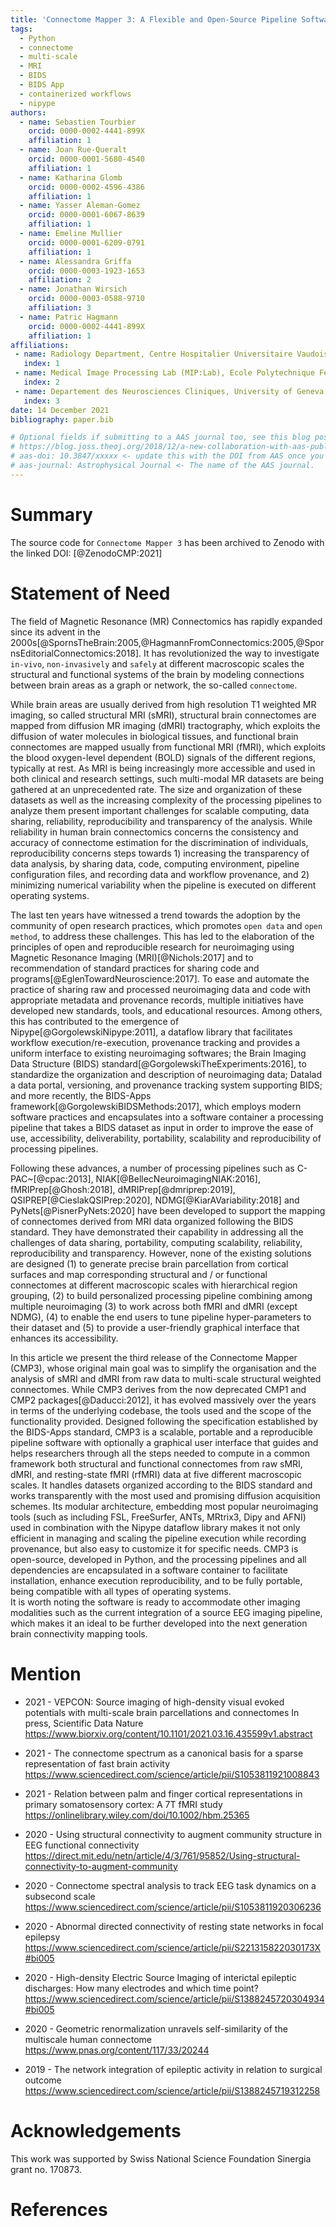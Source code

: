 ```yaml
---
title: 'Connectome Mapper 3: A Flexible and Open-Source Pipeline Software for Multiscale Multimodal Human Connectome Mapping'
tags:
  - Python
  - connectome
  - multi-scale
  - MRI
  - BIDS
  - BIDS App
  - containerized workflows
  - nipype
authors:
  - name: Sebastien Tourbier
    orcid: 0000-0002-4441-899X
    affiliation: 1
  - name: Joan Rue-Queralt
    orcid: 0000-0001-5680-4540
    affiliation: 1
  - name: Katharina Glomb
    orcid: 0000-0002-4596-4386
    affiliation: 1
  - name: Yasser Aleman-Gomez
    orcid: 0000-0001-6067-8639
    affiliation: 1
  - name: Emeline Mullier
    orcid: 0000-0001-6209-0791
    affiliation: 1
  - name: Alessandra Griffa
    orcid: 0000-0003-1923-1653
    affiliation: 2
  - name: Jonathan Wirsich
    orcid: 0000-0003-0588-9710
    affiliation: 3
  - name: Patric Hagmann
    orcid: 0000-0002-4441-899X
    affiliation: 1
affiliations:
 - name: Radiology Department, Centre Hospitalier Universitaire Vaudois and University of Lausanne (CHUV-UNIL), Switzerland
   index: 1
 - name: Medical Image Processing Lab (MIP:Lab), Ecole Polytechnique Federale de Lausanne (EPFL), Switzerland
   index: 2
 - name: Departement des Neurosciences Cliniques, University of Geneva, Switzerland
   index: 3
date: 14 December 2021
bibliography: paper.bib

# Optional fields if submitting to a AAS journal too, see this blog post:
# https://blog.joss.theoj.org/2018/12/a-new-collaboration-with-aas-publishing
# aas-doi: 10.3847/xxxxx <- update this with the DOI from AAS once you know it.
# aas-journal: Astrophysical Journal <- The name of the AAS journal.
---
```


# Summary

The source code for ``Connectome Mapper 3`` has been
archived to Zenodo with the linked DOI: [@ZenodoCMP:2021]

# Statement of Need

The field of Magnetic Resonance (MR) Connectomics has rapidly expanded since its advent 
  in the 2000s[@SpornsTheBrain:2005,@HagmannFromConnectomics:2005,@SpornsEditorialConnectomics:2018].
It has revolutionized the way to investigate ``in-vivo``, ``non-invasively`` and 
  ``safely`` at different macroscopic scales the structural and functional systems of the 
  brain by modeling connections between brain areas as a graph or network, the so-called
  ``connectome``.

While brain areas are usually derived from high resolution T1 weighted  MR imaging, so called
  structural MRI (sMRI), structural brain connectomes are mapped from diffusion MR imaging (dMRI)
  tractography, which exploits the diffusion of water molecules in biological tissues, and
  functional brain connectomes are mapped usually from functional MRI (fMRI), which exploits
  the blood oxygen-level dependent (BOLD) signals of the different regions, typically at rest.
As MRI is being increasingly more accessible and used in both clinical and research settings,
  such multi-modal MR datasets are being gathered at an unprecedented rate.
The size and organization of these datasets as well as the increasing complexity of the processing
  pipelines to analyze them present important challenges for scalable computing, data sharing,
  reliability, reproducibility and transparency of the analysis. 
While reliability in human brain connectomics concerns the consistency and accuracy of connectome
  estimation for the discrimination of individuals, reproducibility concerns steps towards 1) increasing the
  transparency of data analysis, by sharing data, code, computing environment, pipeline configuration files,
  and recording data and workflow provenance, and 2) minimizing numerical variability when the
  pipeline is executed on different operating systems. 

The last ten years have witnessed a trend towards the adoption by the community of open research
  practices, which promotes ``open data`` and ``open method``, to address these challenges.
This has led to the elaboration of the principles of open and reproducible research for
  neuroimaging using Magnetic Resonance Imaging (MRI)[@Nichols:2017] and to recommendation of
  standard practices for sharing code and programs[@EglenTowardNeuroscience:2017]. 
To ease and automate
  the practice of sharing raw and processed neuroimaging data and code with appropriate metadata
  and provenance records, multiple initiatives have developed new standards, tools, and educational
  resources.
Among others, this has contributed to the emergence of
  Nipype[@GorgolewskiNipype:2011], a dataflow library that facilitates workflow
  execution/re-execution, provenance tracking and provides a uniform interface to existing
  neuroimaging softwares; the Brain Imaging Data Structure (BIDS)
  standard[@GorgolewskiTheExperiments:2016], to standardize the organization and description
  of neuroimaging data; Datalad a data portal, versioning, and provenance tracking system
  supporting BIDS; and more recently, the BIDS-Apps framework[@GorgolewskiBIDSMethods:2017],
  which employs modern software practices and encapsulates into a software container a processing
  pipeline that takes a BIDS dataset as input in order to improve the ease of use, accessibility,
  deliverability, portability, scalability and reproducibility of processing pipelines. 

Following these advances, a number of processing pipelines such as C-PAC~[@cpac:2013],
  NIAK[@BellecNeuroimagingNIAK:2016], fMRIPrep[@Ghosh:2018],
  dMRIPrep[@dmriprep:2019], QSIPREP[@CieslakQSIPrep:2020], NDMG[@KiarAVariability:2018] and PyNets[@PisnerPyNets:2020] have been
  developed to support the mapping of connectomes derived from MRI data organized following the BIDS standard.
They have demonstrated their capability in addressing all the challenges of data sharing,
  portability, computing scalability, reliability, reproducibility and transparency.
However, none of the existing solutions are designed (1) to generate  precise brain parcellation
  from cortical surfaces and map corresponding structural and / or functional connectomes at
  different macroscopic scales with hierarchical region grouping, (2) to build personalized
  processing pipeline combining among multiple neuroimaging (3) to work across both fMRI and dMRI
  (except NDMG), (4) to enable the end users to tune pipeline hyper-parameters to their dataset and
  (5) to provide a user-friendly graphical interface that enhances its accessibility.

In this article we present the third release of the Connectome Mapper (CMP3), whose original main
  goal was to simplify the organisation and the analysis of sMRI and dMRI from raw data to
  multi-scale structural weighted connectomes.
While CMP3 derives from the now deprecated CMP1 and CMP2 packages[@Daducci:2012], it has
  evolved massively over the years in terms of the underlying codebase, the tools used and the
  scope of the functionality provided.
Designed following the specification established by the BIDS-Apps standard, CMP3 is a scalable,
  portable and a reproducible pipeline software with optionally a graphical user interface that
  guides and helps researchers through all the steps needed to compute in a common framework both
  structural and functional connectomes from raw sMRI, dMRI, and resting-state fMRI (rfMRI) data at
  five different macroscopic scales.
It handles datasets organized according to the BIDS standard and works transparently with the most
  used and promising diffusion acquisition schemes.
Its modular architecture, embedding most popular neuroimaging tools (such as including FSL,
  FreeSurfer, ANTs, MRtrix3, Dipy and AFNI) used in combination with the Nipype dataflow library
  makes it not only efficient in managing and scaling the pipeline execution while recording provenance,
  but also easy to customize it for specific needs.
CMP3 is open-source, developed in Python, and the processing pipelines and all dependencies
  are encapsulated in a software container to facilitate installation, enhance execution
  reproducibility, and to be fully portable, being compatible with all types of operating systems.  
It is worth noting the software is ready to accommodate other imaging modalities
  such as the current integration of a source EEG imaging pipeline, which makes it an ideal to be further developed into
  the next generation brain connectivity mapping tools.

# Mention

*   2021 - VEPCON: Source imaging of high-density visual evoked potentials with multi-scale brain parcellations and connectomes
    In press, Scientific Data Nature
    https://www.biorxiv.org/content/10.1101/2021.03.16.435599v1.abstract
    
*   2021 - The connectome spectrum as a canonical basis for a sparse representation of fast brain activity
    https://www.sciencedirect.com/science/article/pii/S1053811921008843
    
*   2021 - Relation between palm and finger cortical representations in primary somatosensory cortex: A 7T fMRI study
    https://onlinelibrary.wiley.com/doi/10.1002/hbm.25365

*   2020 - Using structural connectivity to augment community structure in EEG functional connectivity
    https://direct.mit.edu/netn/article/4/3/761/95852/Using-structural-connectivity-to-augment-community

*   2020 - Connectome spectral analysis to track EEG task dynamics on a subsecond scale
    https://www.sciencedirect.com/science/article/pii/S1053811920306236

*   2020 - Abnormal directed connectivity of resting state networks in focal epilepsy
    https://www.sciencedirect.com/science/article/pii/S221315822030173X#bi005
    
*   2020 - High-density Electric Source Imaging of interictal epileptic discharges: How many electrodes and which time point?
    https://www.sciencedirect.com/science/article/pii/S1388245720304934#bi005
    
*   2020 - Geometric renormalization unravels self-similarity of the multiscale human connectome
    https://www.pnas.org/content/117/33/20244
    
*   2019 - The network integration of epileptic activity in relation to surgical outcome
    https://www.sciencedirect.com/science/article/pii/S1388245719312258
    
# Acknowledgements

This work was supported by Swiss National Science Foundation Sinergia grant no. 170873.

# References
